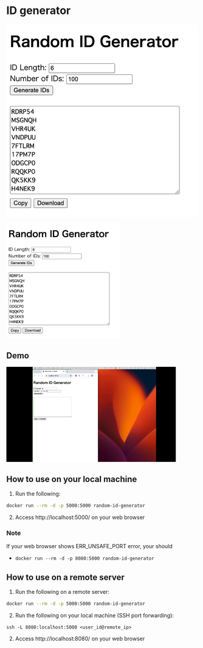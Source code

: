 
# ID generator

![Image Description](img/example.png)

<img src="img/example.png" width="300">


## Demo

![Demo](img/demo.gif)


## How to use on your local machine

1. Run the following:

```bash
docker run --rm -d -p 5000:5000 random-id-generator
```

2. Access http://localhost:5000/ on your web browser


### Note

If your web browser shows ERR_UNSAFE_PORT error, your should

- `docker run --rm -d -p 8080:5000 random-id-generator`


## How to use on a remote server

1. Run the following on a remote server:

```bash
docker run --rm -d -p 5000:5000 random-id-generator
```

2. Run the following on your local machine (SSH port forwarding):

```
ssh -L 8080:localhost:5000 <user_id@remote_ip>
```

2. Access http://localhost:8080/ on your web browser

